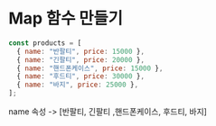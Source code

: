 # Map 함수 만들기

```js
const products = [
  { name: "반팔티", price: 15000 },
  { name: "긴팔티", price: 20000 },
  { name: "핸드폰케이스", price: 15000 },
  { name: "후드티", price: 30000 },
  { name: "바지", price: 25000 },
];
```

name 속성 -> [반팔티, 긴팔티 ,핸드폰케이스, 후드티, 바지]

